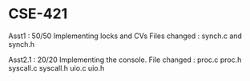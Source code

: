# CSE-421
Asst1 : 50/50
Implementing locks and CVs
Files changed : synch.c and synch.h


Asst2.1 : 20/20
Implementing the console. 
File changed : proc.c proc.h
               syscall.c syscall.h
               uio.c uio.h
